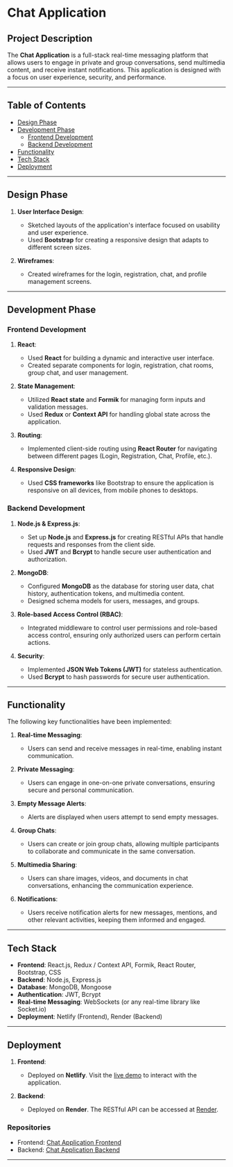 # Chat Application

## Project Description

The **Chat Application** is a full-stack real-time messaging platform that allows users to engage in private and group conversations, send multimedia content, and receive instant notifications. This application is designed with a focus on user experience, security, and performance.

---

## Table of Contents

- [Design Phase](#design-phase)
- [Development Phase](#development-phase)
  - [Frontend Development](#frontend-development)
  - [Backend Development](#backend-development)
- [Functionality](#functionality)
- [Tech Stack](#tech-stack)
- [Deployment](#deployment)

---

## Design Phase

1. **User Interface Design**: 
   - Sketched layouts of the application's interface focused on usability and user experience.
   - Used **Bootstrap** for creating a responsive design that adapts to different screen sizes.

2. **Wireframes**:
   - Created wireframes for the login, registration, chat, and profile management screens.

---

## Development Phase

### Frontend Development

1. **React**:
   - Used **React** for building a dynamic and interactive user interface.
   - Created separate components for login, registration, chat rooms, group chat, and user management.
  
2. **State Management**:
   - Utilized **React state** and **Formik** for managing form inputs and validation messages.
   - Used **Redux** or **Context API** for handling global state across the application.

3. **Routing**:
   - Implemented client-side routing using **React Router** for navigating between different pages (Login, Registration, Chat, Profile, etc.).

4. **Responsive Design**:
   - Used **CSS frameworks** like Bootstrap to ensure the application is responsive on all devices, from mobile phones to desktops.

### Backend Development

1. **Node.js & Express.js**:
   - Set up **Node.js** and **Express.js** for creating RESTful APIs that handle requests and responses from the client side.
   - Used **JWT** and **Bcrypt** to handle secure user authentication and authorization.

2. **MongoDB**:
   - Configured **MongoDB** as the database for storing user data, chat history, authentication tokens, and multimedia content.
   - Designed schema models for users, messages, and groups.

3. **Role-based Access Control (RBAC)**:
   - Integrated middleware to control user permissions and role-based access control, ensuring only authorized users can perform certain actions.

4. **Security**:
   - Implemented **JSON Web Tokens (JWT)** for stateless authentication.
   - Used **Bcrypt** to hash passwords for secure user authentication.

---

## Functionality

The following key functionalities have been implemented:

1. **Real-time Messaging**:
   - Users can send and receive messages in real-time, enabling instant communication.

2. **Private Messaging**:
   - Users can engage in one-on-one private conversations, ensuring secure and personal communication.

3. **Empty Message Alerts**:
   - Alerts are displayed when users attempt to send empty messages.

4. **Group Chats**:
   - Users can create or join group chats, allowing multiple participants to collaborate and communicate in the same conversation.

5. **Multimedia Sharing**:
   - Users can share images, videos, and documents in chat conversations, enhancing the communication experience.

6. **Notifications**:
   - Users receive notification alerts for new messages, mentions, and other relevant activities, keeping them informed and engaged.

---

## Tech Stack

- **Frontend**: React.js, Redux / Context API, Formik, React Router, Bootstrap, CSS
- **Backend**: Node.js, Express.js
- **Database**: MongoDB, Mongoose
- **Authentication**: JWT, Bcrypt
- **Real-time Messaging**: WebSockets (or any real-time library like Socket.io)
- **Deployment**: Netlify (Frontend), Render (Backend)

---

## Deployment

1. **Frontend**: 
   - Deployed on **Netlify**. Visit the [live demo](https://dheechat.netlify.app/) to interact with the application.

2. **Backend**:
   - Deployed on **Render**. The RESTful API can be accessed at [Render](https://chatapplication-be.onrender.com/).

### Repositories

- Frontend: [Chat Application Frontend](https://github.com/Yukechan2002/ChatApplication-FE)
- Backend: [Chat Application Backend](https://github.com/Yukechan2002/ChatApplication-BE)

---